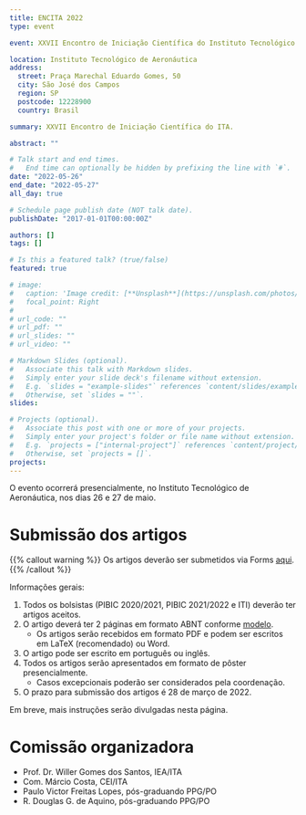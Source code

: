 ```yaml
---
title: ENCITA 2022
type: event

event: XXVII Encontro de Iniciação Científica do Instituto Tecnológico de Aeronáutica

location: Instituto Tecnológico de Aeronáutica
address:
  street: Praça Marechal Eduardo Gomes, 50
  city: São José dos Campos
  region: SP
  postcode: 12228900
  country: Brasil

summary: XXVII Encontro de Iniciação Científica do ITA.

abstract: ""

# Talk start and end times.
#   End time can optionally be hidden by prefixing the line with `#`.
date: "2022-05-26"
end_date: "2022-05-27"
all_day: true

# Schedule page publish date (NOT talk date).
publishDate: "2017-01-01T00:00:00Z"

authors: []
tags: []

# Is this a featured talk? (true/false)
featured: true

# image:
#   caption: 'Image credit: [**Unsplash**](https://unsplash.com/photos/bzdhc5b3Bxs)'
#   focal_point: Right
#
# url_code: ""
# url_pdf: ""
# url_slides: ""
# url_video: ""

# Markdown Slides (optional).
#   Associate this talk with Markdown slides.
#   Simply enter your slide deck's filename without extension.
#   E.g. `slides = "example-slides"` references `content/slides/example-slides.md`.
#   Otherwise, set `slides = ""`.
slides:

# Projects (optional).
#   Associate this post with one or more of your projects.
#   Simply enter your project's folder or file name without extension.
#   E.g. `projects = ["internal-project"]` references `content/project/deep-learning/index.md`.
#   Otherwise, set `projects = []`.
projects:
---
```


O evento ocorrerá presencialmente, no Instituto Tecnológico de Aeronáutica, nos
dias 26 e 27 de maio.

# Submissão dos artigos

{{% callout warning %}}
Os artigos deverão ser submetidos via Forms [aqui](https://forms.gle/zUmQUFkJPYCKG3Lw9).
{{% /callout %}}

Informações gerais:

1. Todos os bolsistas (PIBIC 2020/2021, PIBIC 2021/2022 e ITI) deverão ter artigos aceitos.
1. O artigo deverá ter 2 páginas em formato ABNT conforme [modelo](/documentos/modelos/artigo-encita-modelo.zip).
    - Os artigos serão recebidos em formato PDF e podem ser escritos em LaTeX (recomendado) ou Word.
1. O artigo pode ser escrito em português ou inglês.
1. Todos os artigos serão apresentados em formato de pôster presencialmente.
    - Casos excepcionais poderão ser considerados pela coordenação.
1. O prazo para submissão dos artigos é 28 de março de 2022.

Em breve, mais instruções serão divulgadas nesta página.

# Comissão organizadora

- Prof. Dr. Willer Gomes dos Santos, IEA/ITA
- Com. Márcio Costa, CEI/ITA
- Paulo Victor Freitas Lopes, pós-graduando PPG/PO
- R. Douglas G. de Aquino, pós-graduando PPG/PO

